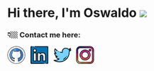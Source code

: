 <div title='welcome' align="left">
   <h1>Hi there, I'm Oswaldo <img src="https://media.giphy.com/media/hvRJCLFzcasrR4ia7z/giphy.gif" width="25px"> </h1>
</div>



### 👇🏼  Contact me here:
<div title = 'social-media' align='left'>
   <a target='_blank' href="https://github.com/rinzldev" >
   <img alt= 'github' height="40" src="github.png"></a>&nbsp;&nbsp;
   <a href="https://www.linkedin.com/in/oswaldo-rinzlrdev/" target="_blank">
   <img alt='linkedin' height="40" src="linkedin.png"></a>&nbsp;&nbsp;
   <a href="https://twitter.com/rinzldev" target="_blank" > 
   <img alt= 'twitter' height="40" src="twitter.png"></a>&nbsp;&nbsp;
   <a href="https://instagram.com/rinzldev?igshid=ZGUzMzM3NWJiOQ==" target="_blank">
   <img alt= 'instagram' height="40" src="instagram.png"></a>&nbsp;&nbsp;
</div>




<!--
**rinzldev/rinzldev** is a ✨ _special_ ✨ repository because its `README.md` (this file) appears on your GitHub profile.

Here are some ideas to get you started:

- 🔭 I’m currently working on ...
- 🌱 I’m currently learning ...
- 👯 I’m looking to collaborate on ...
- 🤔 I’m looking for help with ...
- 💬 Ask me about ...
- 📫 How to reach me: ...
- 😄 Pronouns: ...
- ⚡ Fun fact: ...
-->

